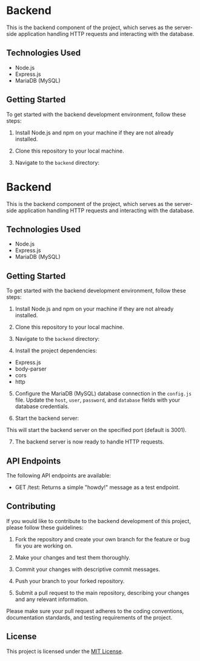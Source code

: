 # Backend

This is the backend component of the project, which serves as the server-side application handling HTTP requests and interacting with the database.

## Technologies Used

- Node.js
- Express.js
- MariaDB (MySQL)

## Getting Started

To get started with the backend development environment, follow these steps:

1. Install Node.js and npm on your machine if they are not already installed.

2. Clone this repository to your local machine.

3. Navigate to the `backend` directory:



# Backend

This is the backend component of the project, which serves as the server-side application handling HTTP requests and interacting with the database.

## Technologies Used

- Node.js
- Express.js
- MariaDB (MySQL)

## Getting Started

To get started with the backend development environment, follow these steps:

1. Install Node.js and npm on your machine if they are not already installed.

2. Clone this repository to your local machine.

3. Navigate to the `backend` directory:


4. Install the project dependencies:

- Express.js
- body-parser
- cors
- http


5. Configure the MariaDB (MySQL) database connection in the `config.js` file. Update the `host`, `user`, `password`, and `database` fields with your database credentials.

6. Start the backend server:


This will start the backend server on the specified port (default is 3001).

7. The backend server is now ready to handle HTTP requests.

## API Endpoints

The following API endpoints are available:

- GET /test: Returns a simple "howdy!" message as a test endpoint.

<!-- API endpoints and their descriptions here -->

## Contributing

If you would like to contribute to the backend development of this project, please follow these guidelines:

1. Fork the repository and create your own branch for the feature or bug fix you are working on.

2. Make your changes and test them thoroughly.

3. Commit your changes with descriptive commit messages.

4. Push your branch to your forked repository.

5. Submit a pull request to the main repository, describing your changes and any relevant information.

Please make sure your pull request adheres to the coding conventions, documentation standards, and testing requirements of the project.

## License

This project is licensed under the [MIT License](LICENSE).

